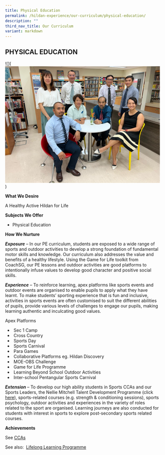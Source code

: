 ```yaml
---
title: Physical Education
permalink: /hildan-experience/our-curriculum/physical-education/
description: ""
third_nav_title: Our Curriculum
variant: markdown
---
```

PHYSICAL EDUCATION
------------------
![](![PE Department](/images/Dept_PE.jpg))

**What We Desire**

A Healthy Active Hildan for Life

**Subjects We Offer**

* Physical Education

**How We Nurture**

**_Exposure_** – In our PE curriculum, students are exposed to a wide range of sports and outdoor activities to develop a strong foundation of fundamental motor skills and knowledge. Our curriculum also addresses the value and benefits of a healthy lifestyle. Using the Game for Life toolkit from CoachSG, our PE lessons and outdoor activities are good platforms to intentionally infuse values to develop good character and positive social skills.

**_Experience_** – To reinforce learning, apex platforms like sports events and outdoor events are organised to enable pupils to apply what they have learnt. To make students’ sporting experience that is fun and inclusive, activities in sports events are often customised to suit the different abilities of pupils, provide various levels of challenges to engage our pupils, making learning authentic and inculcating good values.

Apex Platforms

*    Sec 1 Camp
*    Cross Country
*    Sports Day
*    Sports Carnival
*    Para Games
*    Collaborative Platforms eg. Hildan Discovery
*    MOE-OBS Challenge
*    Game for Life Programme
*    Learning Beyond School Outdoor Activities
*    Inter-school Pentangular Sports Carnival

**_Extension_** – To develop our high ability students in Sports CCAs and our Sports Leaders, the Nellie Mitchell Talent Development Programme (click [here](https://sthildassec.moe.edu.sg/hildan-experience/our-signature-programmes/nellie-mitchell-programme/)), sports-related courses (e.g. strength & conditioning sessions), sports psychology, outdoor activities and experiences in the variety of roles  related to the sport are organised. Learning journeys are also conducted for students with interest in sports to explore post-secondary sports related courses.

**Achievements**

See [CCAs](https://sthildassec.moe.edu.sg/hildan-experience/our-co-curriculum/)

See also:  [Lifelong Learning Programme](https://sthildassec.moe.edu.sg/hildan-experience/our-signature-programmes/learning-for-life-programme/)